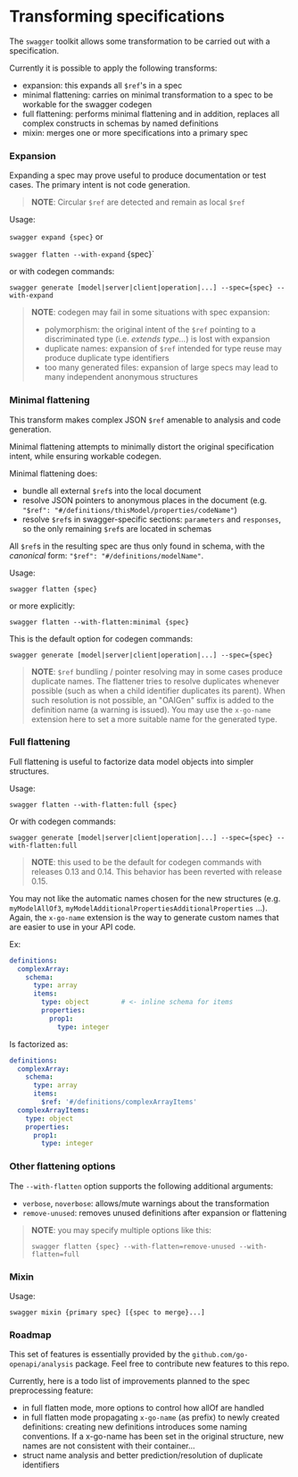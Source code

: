 # Transforming specifications

The `swagger` toolkit allows some transformation to be carried out with a specification.

Currently it is possible to apply the following transforms:
- expansion: this expands all `$ref`'s in a spec
- minimal flattening: carries on minimal transformation to a spec to be workable for the swagger codegen
- full flattening: performs minimal flattening and in addition, replaces all complex constructs in schemas by named definitions
- mixin: merges one or more specifications into a primary spec

### Expansion

Expanding a spec may prove useful to produce documentation or test cases. The primary intent is not code generation.

> **NOTE**: Circular `$ref` are detected and remain as local `$ref`

Usage:

`swagger expand {spec}`
or

`swagger flatten --with-expand` {spec}`

or with codegen commands:

`swagger generate [model|server|client|operation|...] --spec={spec} --with-expand`

> **NOTE**: codegen may fail in some situations with spec expansion:
> - polymorphism: the original intent of the `$ref` pointing to a discriminated type (i.e. _extends type..._) is lost with expansion
> - duplicate names: expansion of `$ref` intended for type reuse may produce duplicate type identifiers
> - too many generated files: expansion of large specs may lead to many independent anonymous structures

### Minimal flattening

This transform makes complex JSON `$ref` amenable to analysis and code generation.

Minimal flattening attempts to minimally distort the original specification intent, while ensuring workable codegen.

Minimal flattening does:

- bundle all external `$ref`s into the local document
- resolve JSON pointers to anonymous places in the document (e.g. `"$ref": "#/definitions/thisModel/properties/codeName"`)
- resolve `$ref`s in swagger-specific sections: `parameters` and `responses`, so the only remaining `$ref`s are located in schemas

All `$ref`s in the resulting spec are thus only found in schema, with the _canonical_ form: `"$ref": "#/definitions/modelName"`.

Usage:

`swagger flatten {spec}`

or more explicitly:

`swagger flatten --with-flatten:minimal {spec}`

This is the default option for codegen commands:

`swagger generate [model|server|client|operation|...] --spec={spec}`

> **NOTE**: `$ref` bundling / pointer resolving may in some cases produce duplicate names.
> The flattener tries to resolve duplicates whenever possible (such as when a child identifier duplicates its parent).
> When such resolution is not possible, an "OAIGen" suffix is added to the definition name (a warning is issued).
> You may use the `x-go-name` extension here to set a more suitable name for the generated type.

### Full flattening

Full flattening is useful to factorize data model objects into simpler structures.

Usage:

`swagger flatten --with-flatten:full {spec}`

Or with codegen commands:

`swagger generate [model|server|client|operation|...] --spec={spec} --with-flatten:full`

> **NOTE**: this used to be the default for codegen commands with releases 0.13 and 0.14. 
> This behavior has been reverted with release 0.15.

You may not like the automatic names chosen for the new structures (e.g. `myModelAllOf3`, `myModelAdditionalPropertiesAdditionalProperties` ...).
Again, the `x-go-name` extension is the way to generate custom names that are easier to use in your API code.

Ex:
```yaml
definitions:
  complexArray:
    schema:
      type: array
      items:
        type: object        # <- inline schema for items
        properties:
          prop1:
            type: integer
```

Is factorized as:

```yaml
definitions:
  complexArray:
    schema:
      type: array
      items:
        $ref: '#/definitions/complexArrayItems'
  complexArrayItems:
    type: object
    properties:
      prop1:
        type: integer
```

### Other flattening options

The `--with-flatten` option supports the following additional arguments:

- `verbose`, `noverbose`: allows/mute warnings about the transformation
- `remove-unused`: removes unused definitions after expansion or flattening

> **NOTE**: you may specify multiple options like this:
>
> `swagger flatten {spec} --with-flatten=remove-unused --with-flatten=full`

### Mixin

Usage:

`swagger mixin {primary spec} [{spec to merge}...]`

### Roadmap

This set of features is essentially provided by the `github.com/go-openapi/analysis` package.
Feel free to contribute new features to this repo.

Currently, here is a todo list of improvements planned to the spec preprocessing feature:

- in full flatten mode, more options to control how allOf are handled
- in full flatten mode propagating `x-go-name` (as prefix) to newly created definitions: 
creating new definitions introduces some naming conventions.
If a x-go-name has been set in the original structure, new names are not consistent with their container...
- struct name analysis and better prediction/resolution of duplicate identifiers